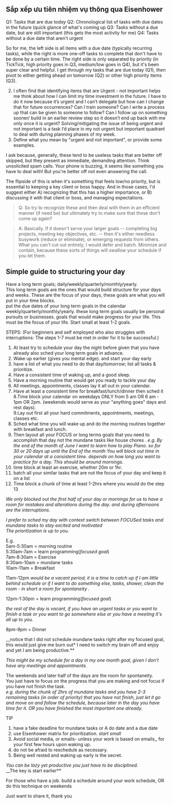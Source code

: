 
## Sắp xếp ưu tiên nhiệm vụ thông qua Eisenhower

Q1: Tasks that are due *today* 
Q2: Chronological list of tasks with due dates in the future (quick glance of what's coming up 
Q3: Tasks without a due date, but are still important (this gets the most activity for me) 
Q4: Tasks without a due date that aren't urgent

So for me, the left side is all items with a due date (typically recurring tasks), while the right is more one-off tasks to complete that don't have to be done by a certain time. The right side is only separated by priority (in TickTick, high priority goes in Q3, medium/low goes in Q4), but it's been super clear and helpful. I get through my tasks that are due today (Q1), then pivot to either getting ahead on tomorrow (Q2) or other high priority items (Q3).


2. I often find that identifying items that are Urgent - not important helps me think about how I can limit my time investment in the future. I have to do it now because it’s urgent and I can’t delegate but how can I change that for future occurrences? Can I train someone? Can I write a process up that can be given to someone to follow? Can I follow up on something sooner/ build in an earlier review step so it doesn’t end up back with me only once it is urgent? Solving/mitigating the issue of being urgent and not important is a task I’d place in my not urgent but important quadrant to deal with during planning phases of my week.
3. Define what you mean by "urgent and not important", or provide some examples.

I ask because, generally, these tend to be useless tasks that are better off skipped, but they present as immediate, demanding attention. Think unsolicited spam calls. Your phone is buzzing, it seems like something you have to deal with! But you're better off not even answering the call.

The flipside of this is when it's something that feels low/no priority, but is essential to keeping a key client or boss happy. And in those cases, I'd suggest either A) recognizing that this has a higher importance, or B) discussing it with that client or boss, and managing expectations.

> Q: So try to recognize these and then deal with them in an efficient manner (if need be) but ultimately try to make sure that these don't come up again?

> A: Basically. If it doesn't serve your larger goals -- completing big projects, meeting key objectives, etc. -- then it's either needless busywork (reduce or eliminate), or emerging requests from others. What you can't cut out entirely, I would defer and batch. Minimize and contain, because these sorts of things will swallow your schedule if you let them.


## Simple guide to structuring your day
Have a long term goals; daily/weekly/quarterly/monthly/yearly.  
This long term goals are the ones that would build structure for your days and weeks. These are the focus of your days, these goals are what you will put in your time blocks.  
put the due dates of your long term goals in the calendar weekly/quarterly/monthly/yearly. these long term goals usually be personal pursuits or businesses. goals that would make progress for your life. This must be the focus of your life. Start small at least 1-2 goals.

STEPS: (For beginners and self employed who also struggles with interruptions: The steps 1-7 must be met in order for it to be successful.)  

1. At least try to schedule your day the night before given that you have already also sched your long term goals in advance.  
2. Wake up earlier (gives you mental edge). and start your day early  
3. have a list of what you need to do that day/tomorrow; list all tasks & prioritize.  
4. Have a consistent time of waking up, and a good sleep.  
5. Have a morning routine that would get you ready to tackle your day  
6. All meetings, appointments, classes lay it all out in your calendar.  
7. Have at least a consistent time for breakfast/lunch/dinner then sched it
8.Time block your calendar on weekdays ONLY from 5 am OR 6 am - 1pm OR 2pm. (weekends would serve as your "anything goes" days and rest days).  
9.Lay out first all your hard commitments, appointments, meetings, classes etc.  
10. Sched what time you will wake up and do the morning routines together with breakfast and lunch.  
11. Then layout all your FOCUS or long terms goals that you need to accomplish that day not the mundane tasks like house chores . _e.g. By the end of the month of June I want to learn how to play Piano. so for 30 or 20 days up until the End of the month You will block out time in your calendar at a consistent time. depends on how long you want to practice for a day. This should be around mornings._  
12. time block at least an exercise, whether 20m or 1hr.  
13. batch all your similar tasks that are not the focus of your day and keep it on a list  
14. Time block a chunk of time at least 1-2hrs where you would do the step 13

_We only blocked out the first half of your day or mornings for us to have a room for mistakes and alterations during the day. and during afternoons are the interruptions._

_I prefer to sched my day with context switch between FOCUSed tasks and mundane tasks to stay excited and motivated_  
_The prioritization is up to you._

E.g.  
5am-5:30am = morning routine  
5:30am-7am = learn programming(*focused goal*)  
7am-8:30am = Exercise  
8:30am-10am = mundane tasks  
10am-11am = Breakfast

11am-12pm _would be a vacant period, it is a time to catch up if I am little behind schedule or if I want to do something else, tasks, shower, clean the room - in short a room for spontaneity ._

12pm-1:30pm = learn programming(*focused goal*)

_the rest of the day is vacant, if you have an urgent tasks or you want to finish a task or you want to go somewhere else or you have a meeting it's all up to you._

8pm-9pm = Dinner

_\_notice that I did not schedule mundane tasks right after my focused goal, this would just give me burn out* I need to switch my brain off and enjoy and yet I am being productive.**

_This might be my schedule for a day in my one month goal, given I don't have any meetings and appointments._

The weekends and later half of the days are the room for spontaneity.  
You just have to focus on the progress that you are making and not focus if you have not finish the task.  
_e.g. during the chunk of 2hrs of mundane tasks and you have 2-3 remaining tasks (in order of priority) that you have not finish, just let it go and move on and follow the schedule, because later in the day you have time for it. OR you have finished the most important one already._

TIP  
1. have a fake deadline for mundane tasks or A do date and a due date  
2. use Eisenhower matrix for prioritization. _start small_  
3. Avoid social media, or emails- unless your work is based on emails,, for your first few hours upon waking up.  
4. do not be afraid to reschedule as necessary.  
5. Being well rested and waking up early is the secret.

_You can be lazy yet productive you just have to be disciplined._  
_\_The key is start earlier**

For those who have a job. build a schedule around your work schedule, OR do this technique on weekends
​

Just want to share it, thank you